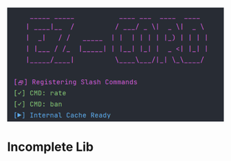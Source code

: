 ![alt text](https://raw.githubusercontent.com/jnsougata/Ezcord/master/img/Ezcord.png)
# Incomplete Lib
